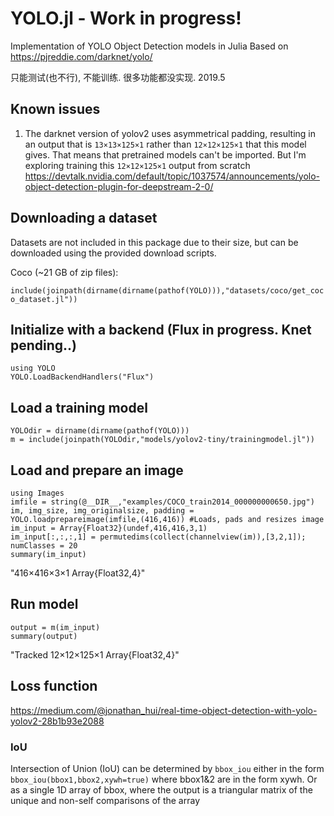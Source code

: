 # YOLO.jl - Work in progress!
Implementation of YOLO Object Detection models in Julia
Based on https://pjreddie.com/darknet/yolo/

只能测试(也不行), 不能训练.
很多功能都没实现.   2019.5

## Known issues

1) The darknet version of yolov2 uses asymmetrical padding, resulting in an output that is `13×13×125×1` rather than `12×12×125×1` that this model gives. That means that pretrained models can't be imported. But I'm exploring training this `12×12×125×1` output from scratch
https://devtalk.nvidia.com/default/topic/1037574/announcements/yolo-object-detection-plugin-for-deepstream-2-0/



## Downloading a dataset
Datasets are not included in this package due to their size, but can be downloaded using the provided download scripts.

Coco (~21 GB of zip files):

`include(joinpath(dirname(dirname(pathof(YOLO))),"datasets/coco/get_coco_dataset.jl"))`


## Initialize with a backend (Flux in progress. Knet pending..)
```
using YOLO
YOLO.LoadBackendHandlers("Flux")
```

## Load a training model
```
YOLOdir = dirname(dirname(pathof(YOLO)))
m = include(joinpath(YOLOdir,"models/yolov2-tiny/trainingmodel.jl"))
```

## Load and prepare an image
```
using Images
imfile = string(@__DIR__,"examples/COCO_train2014_000000000650.jpg")
im, img_size, img_originalsize, padding = YOLO.loadprepareimage(imfile,(416,416)) #Loads, pads and resizes image
im_input = Array{Float32}(undef,416,416,3,1)
im_input[:,:,:,1] = permutedims(collect(channelview(im)),[3,2,1]);
numClasses = 20
summary(im_input)
```
"416×416×3×1 Array{Float32,4}"

## Run model
```
output = m(im_input)
summary(output)
```
"Tracked 12×12×125×1 Array{Float32,4}"

## Loss function
https://medium.com/@jonathan_hui/real-time-object-detection-with-yolo-yolov2-28b1b93e2088

### IoU
Intersection of Union (IoU) can be 
determined by `bbox_iou` either in the form `bbox_iou(bbox1,bbox2,xywh=true)` 
where bbox1&2 are in the form xywh. Or as a single 1D array of bbox, where the
output is a triangular matrix of the unique and non-self comparisons of the array
